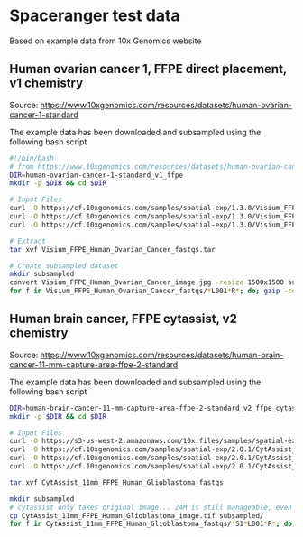# Spaceranger test data

Based on example data from 10x Genomics website

## Human ovarian cancer 1, FFPE direct placement, v1 chemistry

Source: https://www.10xgenomics.com/resources/datasets/human-ovarian-cancer-1-standard

The example data has been downloaded and subsampled using the following bash script

```bash
#!/bin/bash
# from https://www.10xgenomics.com/resources/datasets/human-ovarian-cancer-1-standard
DIR=human-ovarian-cancer-1-standard_v1_ffpe
mkdir -p $DIR && cd $DIR

# Input Files
curl -O https://cf.10xgenomics.com/samples/spatial-exp/1.3.0/Visium_FFPE_Human_Ovarian_Cancer/Visium_FFPE_Human_Ovarian_Cancer_fastqs.tar
curl -O https://cf.10xgenomics.com/samples/spatial-exp/1.3.0/Visium_FFPE_Human_Ovarian_Cancer/Visium_FFPE_Human_Ovarian_Cancer_image.jpg
curl -O https://cf.10xgenomics.com/samples/spatial-exp/1.3.0/Visium_FFPE_Human_Ovarian_Cancer/Visium_FFPE_Human_Ovarian_Cancer_probe_set.csv

# Extract
tar xvf Visium_FFPE_Human_Ovarian_Cancer_fastqs.tar

# Create subsampled dataset
mkdir subsampled
convert Visium_FFPE_Human_Ovarian_Cancer_image.jpg -resize 1500x1500 subsampled/Visium_FFPE_Human_Ovarian_Cancer_image.jpg
for f in Visium_FFPE_Human_Ovarian_Cancer_fastqs/*L001*R*; do; gzip -cdf $f | head -n 40000 | gzip -c > subsampled/$(basename $f); done
```

## Human brain cancer, FFPE cytassist, v2 chemistry

Source: https://www.10xgenomics.com/resources/datasets/human-brain-cancer-11-mm-capture-area-ffpe-2-standard

The example data has been downloaded and subsampled using the following bash script

```bash
DIR=human-brain-cancer-11-mm-capture-area-ffpe-2-standard_v2_ffpe_cytassist
mkdir -p $DIR && cd $DIR

# Input Files
curl -O https://s3-us-west-2.amazonaws.com/10x.files/samples/spatial-exp/2.0.1/CytAssist_11mm_FFPE_Human_Glioblastoma/CytAssist_11mm_FFPE_Human_Glioblastoma_fastqs.tar
curl -O https://cf.10xgenomics.com/samples/spatial-exp/2.0.1/CytAssist_11mm_FFPE_Human_Glioblastoma/CytAssist_11mm_FFPE_Human_Glioblastoma_image.tif
curl -O https://cf.10xgenomics.com/samples/spatial-exp/2.0.1/CytAssist_11mm_FFPE_Human_Glioblastoma/CytAssist_11mm_FFPE_Human_Glioblastoma_probe_set.csv
curl -O https://cf.10xgenomics.com/samples/spatial-exp/2.0.1/CytAssist_11mm_FFPE_Human_Glioblastoma/CytAssist_11mm_FFPE_Human_Glioblastoma_tissue_image.tif

tar xvf CytAssist_11mm_FFPE_Human_Glioblastoma_fastqs

mkdir subsampled
# cytassist only takes original image... 24M is still manageable, even for a test dataset
cp CytAssist_11mm_FFPE_Human_Glioblastoma_image.tif subsampled/
for f in CytAssist_11mm_FFPE_Human_Glioblastoma_fastqs/*S1*L001*R*; do; gzip -cdf $f | head -n 40000 | gzip -c > subsampled/$(basename $f); done
```
